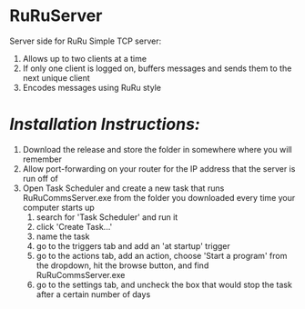 # RuRuServer
Server side for RuRu
Simple TCP server:
  1. Allows up to two clients at a time
  2. If only one client is logged on, buffers messages and sends them to the next unique client
  3. Encodes messages using RuRu style

# *Installation Instructions:*
  1. Download the release and store the folder in somewhere where you will remember
  2. Allow port-forwarding on your router for the IP address that the server is run off of
  3. Open Task Scheduler and create a new task that runs RuRuCommsServer.exe from the folder you downloaded every time your computer starts up
     1. search for 'Task Scheduler' and run it
     2. click 'Create Task...'
     3. name the task
     4. go to the triggers tab and add an 'at startup' trigger
     5. go to the actions tab, add an action, choose 'Start a program' from the dropdown, hit the browse button, and find RuRuCommsServer.exe
     6. go to the settings tab, and uncheck the box that would stop the task after a certain number of days
